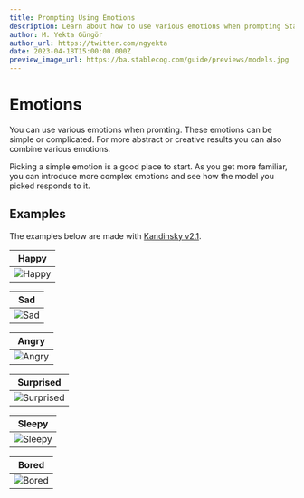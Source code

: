 ```yaml
---
title: Prompting Using Emotions
description: Learn about how to use various emotions when prompting Stable Diffusion and Kandinsky models on Stablecog.
author: M. Yekta Güngör
author_url: https://twitter.com/ngyekta
date: 2023-04-18T15:00:00.000Z
preview_image_url: https://ba.stablecog.com/guide/previews/models.jpg
---
```


# Emotions

You can use various emotions when promting. These emotions can be simple or complicated. For more abstract or creative results you can also combine various emotions.

Picking a simple emotion is a good place to start. As you get more familiar, you can introduce more complex emotions and see how the model you picked responds to it.

## Examples

The examples below are made with [Kandinsky v2.1](/guide/models/kandinsky).

| Happy                                                                                                     |
| --------------------------------------------------------------------------------------------------------- |
| ![Happy](https://ba.stablecog.com/guide/prompting/emotions_happy.jpg)<!--rehype:width=1024&height=1024--> |

<!--rehype:class=w-full md:w-1/2 lg:w-1/3-->

| Sad                                                                                                   |
| ----------------------------------------------------------------------------------------------------- |
| ![Sad](https://ba.stablecog.com/guide/prompting/emotions_sad.jpg)<!--rehype:width=1024&height=1024--> |

<!--rehype:class=w-full md:w-1/2 lg:w-1/3-->

| Angry                                                                                                     |
| --------------------------------------------------------------------------------------------------------- |
| ![Angry](https://ba.stablecog.com/guide/prompting/emotions_angry.jpg)<!--rehype:width=1024&height=1024--> |

<!--rehype:class=w-full md:w-1/2 lg:w-1/3-->

| Surprised                                                                                                         |
| ----------------------------------------------------------------------------------------------------------------- |
| ![Surprised](https://ba.stablecog.com/guide/prompting/emotions_surprised.jpg)<!--rehype:width=1024&height=1024--> |

<!--rehype:class=w-full md:w-1/2 lg:w-1/3-->

| Sleepy                                                                                                      |
| ----------------------------------------------------------------------------------------------------------- |
| ![Sleepy](https://ba.stablecog.com/guide/prompting/emotions_sleepy.jpg)<!--rehype:width=1024&height=1024--> |

<!--rehype:class=w-full md:w-1/2 lg:w-1/3-->

| Bored                                                                                                     |
| --------------------------------------------------------------------------------------------------------- |
| ![Bored](https://ba.stablecog.com/guide/prompting/emotions_bored.jpg)<!--rehype:width=1024&height=1024--> |

<!--rehype:class=w-full md:w-1/2 lg:w-1/3-->
